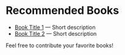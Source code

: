 # Recommended Books

- [Book Title 1](link) — Short description
- [Book Title 2](link) — Short description

Feel free to contribute your favorite books!
